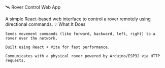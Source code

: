 🛰️ Rover Control Web App

A simple React-based web interface to control a rover remotely using directional commands.
💡 What It Does

    Sends movement commands (like forward, backward, left, right) to a rover over the network.

    Built using React + Vite for fast performance.

    Communicates with a physical rover powered by Arduino/ESP32 via HTTP requests.
